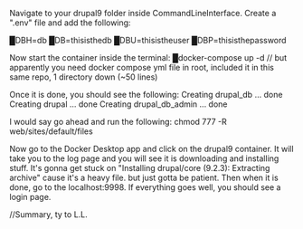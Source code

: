 Navigate to your drupal9 folder inside CommandLineInterface.
Create a ".env" file and add the following:
  
  █DBH=db
  █DB=thisisthedb
  █DBU=thisistheuser
  █DBP=thisisthepassword
  
  Now start the container inside the terminal:
█docker-compose up -d
// but apparently you need docker compose yml file in root, included it in this same repo, 1 directory down (~50 lines)
 
Once it is done, you should see the following:
Creating drupal_db             ... done
Creating drupal                   ... done
Creating drupal_db_admin  ... done
 
I would say go ahead and run the following:
chmod 777 -R web/sites/default/files
 
Now go to the Docker Desktop app and click on the drupal9 container. It will take you to the log page and you will see it is downloading and installing stuff. It's gonna get stuck on "Installing drupal/core (9.2.3): Extracting archive" cause it's a heavy file. but just gotta be patient. Then when it is done, go to the localhost:9998. If everything goes well, you should see a login page.

//Summary, ty to L.L.
